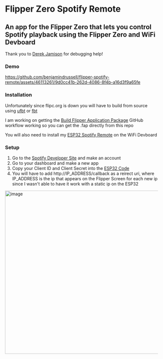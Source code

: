 # Flipper Zero Spotify Remote

## An app for the Flipper Zero that lets you control Spotify playback using the Flipper Zero and WiFi Devboard
Thank you to [Derek Jamison](https://github.com/jamisonderek) for debugging help!

### Demo
https://github.com/benjamindrussell/flipper-spotify-remote/assets/46113261/9d0cc41b-262d-4086-8f4b-a16d3f9a65fe

### Installation
Unfortunately since flipc.org is down you will have to build from source using [ufbt](https://github.com/flipperdevices/flipperzero-ufbt) or [fbt](https://github.com/flipperdevices/flipperzero-firmware/blob/dev/documentation/fbt.md)

I am working on getting the [Build Flipper Application Package](https://github.com/marketplace/actions/build-flipper-application-package-fap) GitHub workflow working so you can get the .fap directly from this repo

You will also need to install my [ESP32 Spotify Remote]([https://github.com/benjamindrussell/esp32-spotify-remote]) on the WiFi Devboard

### Setup 
1. Go to the [Spotify Developer Site](https://developer.spotify.com/) and make an account
2. Go to your dashboard and make a new app
3. Copy your Client ID and Client Secret into the [ESP32 Code]([https://github.com/benjamindrussell/esp32-spotify-remote])
4. You will have to add http://IP_ADDRESS/callback as a reirect uri, where IP_ADDRESS is the ip that appears on the Flipper Screen for each new ip since I wasn't able to have it work with a static ip on the ESP32
<img width="536" alt="image" src="https://github.com/benjamindrussell/flipper-spotify-remote/assets/46113261/7116d5d3-048f-4c29-b4f5-e02061d8fe7a">


